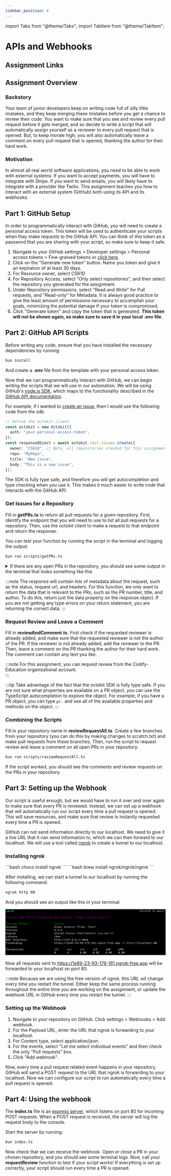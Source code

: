 ```yaml
---
sidebar_position: 8
---
```


import Tabs from "@theme/Tabs";
import TabItem from "@theme/TabItem";

# APIs and Webhooks

## Assignment Links

## Assignment Overview

### Backstory

Your team of junior developers keep on writing code full of silly little mistakes, and they keep merging these mistakes before you get a chance to review their code. You want to make sure that you see and review every pull request before it gets merged, and so decide to write a script that will automatically assign yourself as a reviewer to every pull request that is opened. But, to keep morale high, you will also automatically leave a comment on every pull request that is opened, thanking the author for their hard work.

### Motivation

In almost all real world software applications, you need to be able to work with external systems. If you want to accept payments, you will have to integrate with Stripe. If you want to send emails, you will likely have to integrate with a provider like Twilio. This assignment teaches you how to interact with an external system (GitHub) both using its API and its webhooks.

## Part 1: GitHub Setup

In order to programmatically interact with GitHub, you will need to create a personal access token. This token will be used to authenticate your scripts when they make requests to the GitHub API. You can think of this token as a password that you are sharing with your script, so make sure to keep it safe.

1. Navigate to your GitHub settings > Developer settings > Personal access tokens > Fine-grained tokens or [click here](https://github.com/settings/tokens?type=beta).
2. Click on the "Generate new token" button. Name you token and give it an expiration of at least 30 days.
3. For Resource owner, select CS61D
4. For Repository Access, select "Only select repositories", and then select the repository you generated for the assignment.
5. Under Repository permissions, select "Read and Write" for Pull requests, and "Read-only" for Metadata. It is always good practice to give the least amount of permissions necessary to accomplish your goals, minimizing the potential damage if your token is compromised.
6. Click "Generate token" and copy the token that is generated. **This token will not be shown again, so make sure to save it in your local .env file.**

## Part 2: GitHub API Scripts

Before writing any code, ensure that you have installed the necessary dependencies by running:

```bash
bun install
```

And create a **.env** file from the template with your personal access token.

Now that we can programmatically interact with GitHub, we can begin writing the scripts that we will use in our automation. We will be using GitHub's [node.js SDK](https://github.com/octokit/octokit.js), which maps to the functionality described in the [GitHub API documentation](https://docs.github.com/en/rest).

For example, if I wanted to [create an issue](https://docs.github.com/en/rest/issues/issues?apiVersion=2022-11-28#create-an-issue), then I would use the following code from the sdk:

```typescript
// Define the octokit client
const octokit = new Octokit({
  auth: "your-personal-access-token",
});
const responseObject = await octokit.rest.issues.create({
  owner: "CS61D", // Note, all repositories created for this assignment will be under the CS61D organization
  repo: "MyRepo",
  title: "New issue",
  body: "This is a new issue",
});
```

The SDK is fully type safe, and therefore you will get autocompletion and type checking when you use it. This makes it much easier to write code that interacts with the GitHub API.

### Get Issues for a Repository

Fill in **getPRs.ts** to return all pull requests for a given repository. First, identify the endpoint that you will need to use to list all pull requests for a repository. Then, use the octokit client to make a request to that endpoint and return the response.

You can test your function by running the script in the terminal and logging the output:

```bash
bun run scripts/getPRs.ts
```

<details>
<summary>
If there are any open PRs in the repository, you should see some output in the terminal that looks something like this
</summary>
```console
[
  {
    url: "https://api.github.com/repos/CS61D/Assignment-Solution-APIs-and-Webhooks/pulls/7",
    id: 1879275492,
    node_id: "PR_kwDOL7ufT85wA3fk",
    html_url: "https://github.com/CS61D/Assignment-Solution-APIs-and-Webhooks/pull/7",
    diff_url: "https://github.com/CS61D/Assignment-Solution-APIs-and-Webhooks/pull/7.diff",
    patch_url: "https://github.com/CS61D/Assignment-Solution-APIs-and-Webhooks/pull/7.patch",
    issue_url: "https://api.github.com/repos/CS61D/Assignment-Solution-APIs-and-Webhooks/issues/7",
    number: 7,
    state: "open",
    locked: false,
    title: "Branch1 more testing",
    user: {
      login: "aidansunbury",
      id: 64103161,
      node_id: "MDQ6VXNlcjY0MTAzMTYx",
      avatar_url: "https://avatars.githubusercontent.com/u/64103161?v=4",
      gravatar_id: "",
      url: "https://api.github.com/users/aidansunbury",
      html_url: "https://github.com/aidansunbury",
      followers_url: "https://api.github.com/users/aidansunbury/followers",
      following_url: "https://api.github.com/users/aidansunbury/following{/other_user}",
      gists_url: "https://api.github.com/users/aidansunbury/gists{/gist_id}",
      starred_url: "https://api.github.com/users/aidansunbury/starred{/owner}{/repo}",
      subscriptions_url: "https://api.github.com/users/aidansunbury/subscriptions",
      organizations_url: "https://api.github.com/users/aidansunbury/orgs",
      repos_url: "https://api.github.com/users/aidansunbury/repos",
      events_url: "https://api.github.com/users/aidansunbury/events{/privacy}",
      received_events_url: "https://api.github.com/users/aidansunbury/received_events",
      type: "User",
      site_admin: false,
    },
    body: null,
    created_at: "2024-05-20T23:48:04Z",
    updated_at: "2024-05-21T01:48:46Z",
    closed_at: null,
    merged_at: null,
    merge_commit_sha: null,
    assignee: null,
    assignees: [],
    requested_reviewers: [
      [Object ...], [Object ...]
    ],
    requested_teams: [],
    labels: [],
    milestone: null,
    draft: false,
    commits_url: "https://api.github.com/repos/CS61D/Assignment-Solution-APIs-and-Webhooks/pulls/7/commits",
    review_comments_url: "https://api.github.com/repos/CS61D/Assignment-Solution-APIs-and-Webhooks/pulls/7/comments",
    review_comment_url: "https://api.github.com/repos/CS61D/Assignment-Solution-APIs-and-Webhooks/pulls/comments{/number}",
    comments_url: "https://api.github.com/repos/CS61D/Assignment-Solution-APIs-and-Webhooks/issues/7/comments",
    statuses_url: "https://api.github.com/repos/CS61D/Assignment-Solution-APIs-and-Webhooks/statuses/f526040c5a1643a4b0142b0ef1065893df3664fd",
    head: {
      label: "CS61D:branch1",
      ref: "branch1",
      sha: "f526040c5a1643a4b0142b0ef1065893df3664fd",
      user: [Object ...],
      repo: [Object ...],
    },
    base: {
      label: "CS61D:main",
      ref: "main",
      sha: "9013360024d79f672935f6f6977ae09a27311058",
      user: [Object ...],
      repo: [Object ...],
    },
    _links: {
      self: [Object ...],
      html: [Object ...],
      issue: [Object ...],
      comments: [Object ...],
      review_comments: [Object ...],
      review_comment: [Object ...],
      commits: [Object ...],
      statuses: [Object ...],
    },
    author_association: "CONTRIBUTOR",
    auto_merge: null,
    active_lock_reason: null,
  }
]
```
</details>

:::note
The response will contain lots of metadata about the request, such as the status, request url, and headers. For this function, we only want to return the data that is relevant to the PRs, such as the PR number, title, and author. To do this, return just the data property on the response object. If you are not getting any type errors on your return statement, you are returning the correct data.
:::

### Request Review and Leave a Comment

Fill in **reviewAndComment.ts**. First check if the requested reviewer is already added, and make sure that the requested reviewer is not the author of the PR. If the reviewer is not already added, add the reviewer to the PR. Then, leave a comment on the PR thanking the author for their hard work. The comment can contain any text you like.

:::note
For this assignment, you can request review from the Codify-Education organizational account.\
:::

:::tip
Take advantage of the fact that the octokit SDK is fully type safe. If you are not sure what properties are available on a PR object, you can use the TypeScript autocompletion to explore the object. For example, if you have a PR object, you can type `pr.` and see all of the available properties and methods on the object.
:::

### Combining the Scripts

Fill in your repository name in **reviewRequestAll.ts**. Create a few branches from your repository (you can do this by making changes to scratch.txt) and make pull requests from these branches. Then, run the script to request review and leave a comment on all open PRs in your repository.

```bash
bun run scripts/reviewRequestAll.ts
```

If the script worked, you should see the comments and review requests on the PRs in your repository.

## Part 3: Setting up the Webhook

Our script is useful enough, but we would have to run it over and over again to make sure that every PR is reviewed. Instead, we can set up a webhook that will automatically run our script every time a pull request is opened. This will save resources, and make sure that review is instantly requested every time a PR is opened.

GitHub can not send information directly to our localhost. We need to give it a live URL that it can send information to, which we can then forward to our localhost. We will use a tool called [ngrok](https://ngrok.com/) to create a tunnel to our localhost.

### Installing ngrok

<Tabs>
  <TabItem value="Windows" label="Windows" default>
    ```bash 
    choco install ngrok
    ```
  </TabItem>
  <TabItem value="Mac" label="Mac">
    ```bash 
    brew install ngrok/ngrok/ngrok
    ```
  </TabItem>
</Tabs>

After installing, we can start a tunnel to our localhost by running the following command:

```bash
ngrok http 80
```

And you should see an output like this in your terminal:

![ngrok](../../static/img/assignment-images/apis-and-webhooks/ngrok-terminal.png)

Now all requests sent to https://1e89-23-93-179-161.ngrok-free.app will be forwarded to your localhost on port 80.

:::note
Because we are using the free version of ngrok, this URL wil change every time you restart the tunnel. Either keep the same process running throughout the entire time you are working on the assignment, or update the webhook URL in GitHub every time you restart the tunnel.
:::

### Setting up the Webhook

1. Navigate to your repository on GitHub. Click settings > Webhooks > Add webhook.
2. For the Payload URL, enter the URL that ngrok is forwarding to your localhost.
3. For Content type, select application/json.
4. For the events, select "Let me select individual events" and then check the only "Pull requests" box.
5. Click "Add webhook".

Now, every time a pull request related event happens in your repository, GitHub will send a POST request to the URL that ngrok is forwarding to your localhost. Now we can configure our script to run automatically every time a pull request is opened.

## Part 4: Using the webhook

The **index.ts** file is an [express server](https://expressjs.com/), which listens on port 80 for incoming POST requests. When a POST request is received, the server will log the request body to the console.

Start the server by running:

```bash
bun index.ts
```

Now check that we can receive the webhook. Open or close a PR in your chosen repository, and you should see some terminal logs. Now, call your **requestReview** function to test if your script works! If everything is set up correctly, your script should run every time a PR is opened.
